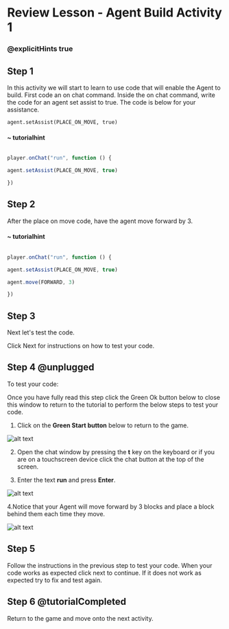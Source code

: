 # Review Lesson - Agent Build Activity 1

### @explicitHints true

## Step 1 

In this activity we will start to learn to use code that will enable the Agent to build.
First code an on chat command. Inside the on chat command, write the code for an agent set assist to true. The code is below for your assistance. 

    agent.setAssist(PLACE_ON_MOVE, true)

#### ~ tutorialhint

```javascript

player.onChat("run", function () {

agent.setAssist(PLACE_ON_MOVE, true)

})

```

  

## Step 2

After the place on move code, have the agent move forward by 3. 
 

#### ~ tutorialhint

```javascript

player.onChat("run", function () {

agent.setAssist(PLACE_ON_MOVE, true)

agent.move(FORWARD, 3)

})

```

  

## Step 3

Next let's test the code.

Click Next for instructions on how to test your code.

  

## Step 4 @unplugged

To test your code:

Once you have fully read this step click the Green Ok button below to close this window to return to the tutorial to perform the below steps to test your code.

1. Click on the **Green Start button** below to return to the game.

![alt text](https://introductionv3.codingcredentials.com/Lesson3/3.1.1/images/4.jpg?raw=true "Start")

  
2. Open the chat window by pressing the **t** key on the keyboard or if you are on a touchscreen device click the chat button at the top of the screen.

3. Enter the text **run** and press **Enter**.

![alt text](https://introductionv3.codingcredentials.com/Lesson4/4.1.1/images/1.jpg?raw=true "Run")

  
4.Notice that your Agent will move forward by 3 blocks and place a block behind them each time they move.

![alt text](https://introductionv3.codingcredentials.com/Lesson4/4.1.1/images/5.jpg?raw=true "Run")

  

## Step 5

Follow the instructions in the previous step to test your code.
When your code works as expected click next to continue.
If it does not work as expected try to fix and test again.
  

## Step 6 @tutorialCompleted

Return to the game and move onto the next activity.
